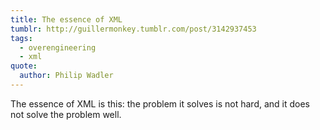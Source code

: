 ```yaml
---
title: The essence of XML
tumblr: http://guillermonkey.tumblr.com/post/3142937453
tags:
  - overengineering
  - xml
quote:
  author: Philip Wadler
---
```


The essence of XML is this: the problem it solves is not hard, and it does not solve the problem well.
